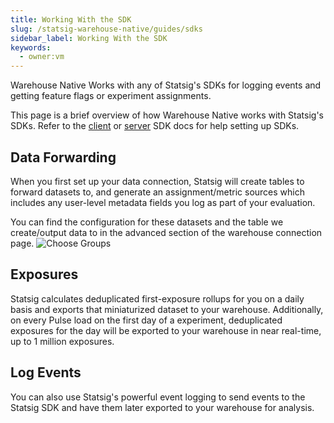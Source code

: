 ```yaml
---
title: Working With the SDK
slug: /statsig-warehouse-native/guides/sdks
sidebar_label: Working With the SDK
keywords:
  - owner:vm
---
```


Warehouse Native Works with any of Statsig's SDKs for logging events and getting feature flags or experiment assignments.

This page is a brief overview of how Warehouse Native works with Statsig's SDKs.
Refer to the [client](../../client/introduction) or [server](../../server/introduction) SDK docs for help setting up SDKs.

## Data Forwarding

When you first set up your data connection, Statsig will create tables to forward datasets to, and generate an assignment/metric sources which includes any user-level metadata fields you log as part of your evaluation.

You can find the configuration for these datasets and the table we create/output data to in the advanced section of the warehouse connection page.
![Choose Groups](/img/data_forwarding_whn.png)

## Exposures

Statsig calculates deduplicated first-exposure rollups for you on a daily basis and exports that miniaturized dataset to your warehouse. Additionally, on every Pulse load on the first day of a experiment, deduplicated exposures for the day will be exported to your warehouse in near real-time, up to 1 million exposures.

## Log Events

You can also use Statsig's powerful event logging to send events to the Statsig SDK and have them later exported to your warehouse for analysis.
